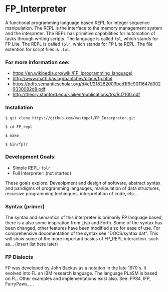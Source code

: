 # FP_Interpreter
A functional programming language based REPL for integer sequence manipulation.
The REPL is the interface to the memory management system and the interpreter. 
The REPL has primitive capabilities for automation of tasks through writing scripts.
The language is called `fpl`, which stands for FP Lite.
The REPL is called `fplr`, which stands for FP Lite REPL.
The file extention for script files is `.fpl`.

### For more information see:
* https://en.wikipedia.org/wiki/FP_(programming_language)
* http://www.math.bas.bg/bantchev/place/fp.html
* https://pdfs.semanticscholar.org/d4e1/218282009bed1f9c9011647d3029330082d8.pdf
* http://theory.stanford.edu/~aiken/publications/trs/RJ7100.pdf

### Installation
```
$ git clone https://github.com/vastopol/FP_Interpreter.git

$ cd FP_repl

$ make

$ bin/fplr
```

### Development Goals:
* Simple REPL: `fplr`
* Full Interpreter: (not started)

These goals explore:
Deveolpment and design of software, abstract syntax and paridigms of programming langauges, manipulation of data structures, 
recursive programming techinques, interpretation of code, etc...

### Syntax (primer)
The syntax and semantics of this interpreter is primarily FP language based, there is a also some inspiration from Lisp and Forth.
Some of the syntax has been changed, other features have been modified also for ease of use. 
For comprehensive docomentation of the syntax see "DOCS/syntax.dat".
This will show some of the more important basics of FP_REPL interaction. 
such as...
(insert list here later)

### FP Dialects
FP was developed by John Backus as a notation in the late 1970's. It evolved into FL an IBM research language.
The language PLaSM is based on FL. Other examples and implementations exist also.
See: FP84, IFP, FurryPaws, ...
